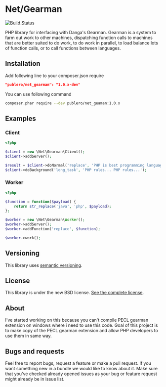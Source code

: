 Net/Gearman
===========

[![Build Status](https://secure.travis-ci.org/Publero/net_gearman.png?branch=master)](http://travis-ci.org/Publero/net_gearman)

PHP library for interfacing with Danga's Gearman. Gearman is a system to farm out work to other machines,
dispatching function calls to machines that are better suited to do work, to do work in parallel, to load
balance lots of function calls, or to call functions between languages. 

Installation
------------

Add following line to your composer.json require
``` json
"publero/net_gearman": "1.0.x-dev"
``` 

You can use following command
``` sh
composer.phar require --dev publero/net_geaman:1.0.x
```

Examples
--------

### Client

``` php
<?php

$client = new \Net\Gearman\Client();
$client->addServer();

$result = $client->doNormal('replace', 'PHP is best programming language!');
$client->doBackground('long_task', 'PHP rules... PHP rules...');
```

### Worker

``` php
<?php

$function = function($payload) {
    return str_replace('java', 'php', $payload);
};

$worker = new \Net\Gearman\Worker();
$worker->addServer();
$worker->addFunction('replace', $function);

$worker->work();
```

Versioning
----------

This library uses [semantic versioning](http://semver.org/).

License
-------

This library is under the new BSD license. [See the complete license](https://github.com/Publero/net_gearman/blob/master/LICENSE).

About
-----

I've started working on this because you can't compile PECL gearman extension on windows where i need to use this code.
Goal of this project is to make copy of the PECL gearman extension and allow PHP developers to use them in same way.

Bugs and requests
-----------------

Feel free to report bugs, request a feature or make a pull request. If you want something new in a bundle we would like to know about it.
Make sure that you've checked already opened issues as your bug or feature request might already be in issue list.

